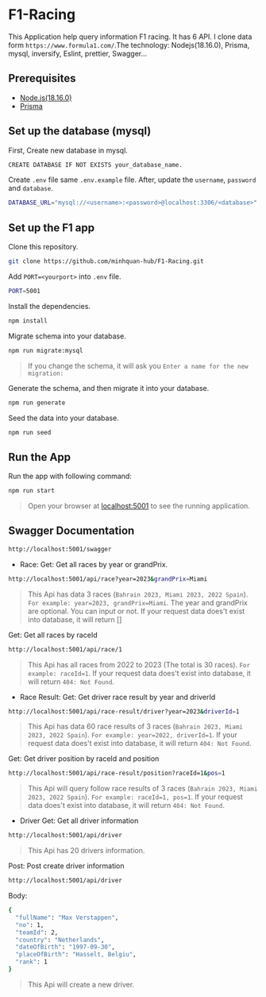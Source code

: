 # F1-Racing
This Application help query information F1 racing. It has 6 API. I clone data form `https://www.formula1.com/`.The technology: Nodejs(18.16.0), Prisma, mysql, inversify, Eslint, prettier, Swagger... 

## Prerequisites

- [Node.js(18.16.0)](https://nodejs.org/en/download/)
- [Prisma](https://www.prisma.io/docs)

## Set up the database (mysql)
First, Create new database in mysql.
```sh
CREATE DATABASE IF NOT EXISTS your_database_name.
```

Create `.env` file same `.env.example` file. After, update the `username`, `password` and `database`.
```sh
DATABASE_URL="mysql://<username>:<password>@localhost:3306/<database>"
```

## Set up the F1 app
Clone this repository.
```sh
git clone https://github.com/minhquan-hub/F1-Racing.git
```

Add `PORT=<yourport>` into `.env` file.
```sh
PORT=5001
```

Install the dependencies.
```sh
npm install
```

Migrate schema into your database.
```sh
npm run migrate:mysql
```
>If you change the schema, it will ask you `Enter a name for the new migration:` 

Generate the schema, and then migrate it into your database.

```sh
npm run generate
```

Seed the data into your database.
```sh
npm run seed
```

## Run the App
Run the app with following command:
```sh
npm run start
```
>Open your browser at [localhost:5001](localhost:5001) to see the running application.

## Swagger Documentation
```sh
http://localhost:5001/swagger
```

- Race:
Get: Get all races by year or grandPrix.
```sh
http://localhost:5001/api/race?year=2023&grandPrix=Miami
```
>This Api has data 3 races (`Bahrain 2023, Miami 2023, 2022 Spain`). `For example: year=2023, grandPrix=Miami`. The year and grandPrix are optional. You can input or not. If your request data does't exist into database, it will return []

Get: Get all races by raceId
```sh
http://localhost:5001/api/race/1
```
> This Api has all races from 2022 to 2023 (The total is 30 races). `For example: raceId=1`. If your request data does't exist into database, it will return `404: Not Found`.

- Race Result:
Get: Get driver race result by year and driverId
```sh
http://localhost:5001/api/race-result/driver?year=2023&driverId=1
```
>This Api has data 60 race results of 3 races (`Bahrain 2023, Miami 2023, 2022 Spain`). `For example: year=2022, driverId=1`. If your request data does't exist into database, it will return `404: Not Found`.

Get: Get driver position by raceId and position
```sh
http://localhost:5001/api/race-result/position?raceId=1&pos=1
```
>This Api will query follow race results of 3 races (`Bahrain 2023, Miami 2023, 2022 Spain`). `For example: raceId=1, pos=1`. If your request data does't exist into database, it will return `404: Not Found`.

- Driver
Get: Get all driver information
```sh
http://localhost:5001/api/driver
```
>This Api has 20 drivers information.

Post: Post create driver information
```sh
http://localhost:5001/api/driver
```
Body:
```sh
{
  "fullName": "Max Verstappen",
  "no": 1,
  "teamId": 2,
  "country": "Netherlands",
  "dateOfBirth": "1997-09-30",
  "placeOfBirth": "Hasselt, Belgiu",
  "rank": 1
}
```
> This Api will create a new driver.